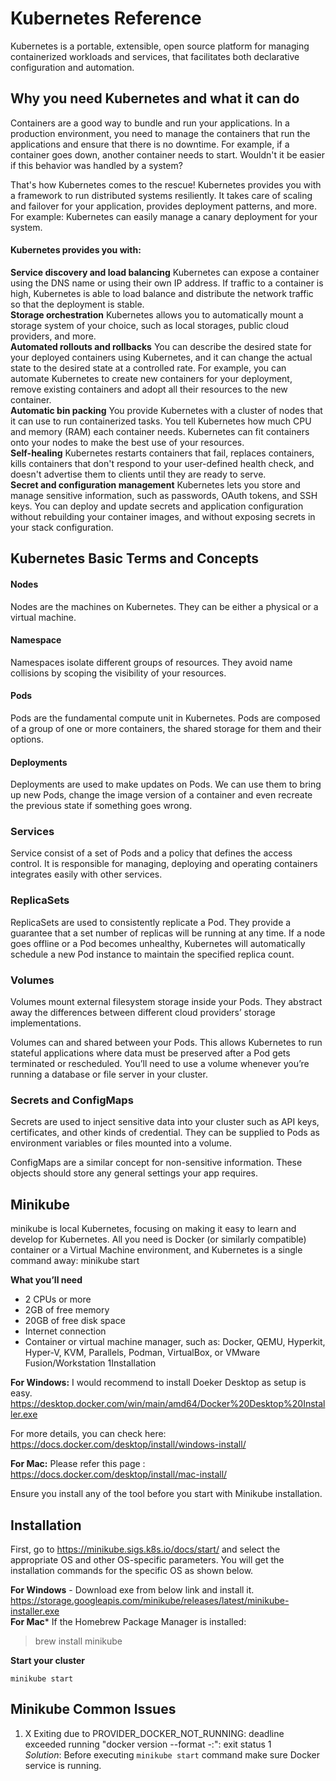# Kubernetes Reference
Kubernetes is a portable, extensible, open source platform for managing containerized workloads and services, that facilitates both declarative configuration and automation.

## Why you need Kubernetes and what it can do  
Containers are a good way to bundle and run your applications. In a production environment, you need to manage the containers that run the applications and ensure that there is no downtime. For example, if a container goes down, another container needs to start. Wouldn't it be easier if this behavior was handled by a system?

That's how Kubernetes comes to the rescue! Kubernetes provides you with a framework to run distributed systems resiliently. It takes care of scaling and failover for your application, provides deployment patterns, and more. For example: Kubernetes can easily manage a canary deployment for your system.

#### Kubernetes provides you with:

**Service discovery and load balancing** Kubernetes can expose a container using the DNS name or using their own IP address. If traffic to a container is high, Kubernetes is able to load balance and distribute the network traffic so that the deployment is stable.  
**Storage orchestration** Kubernetes allows you to automatically mount a storage system of your choice, such as local storages, public cloud providers, and more.  
**Automated rollouts and rollbacks** You can describe the desired state for your deployed containers using Kubernetes, and it can change the actual state to the desired state at a controlled rate. For example, you can automate Kubernetes to create new containers for your deployment, remove existing containers and adopt all their resources to the new container.  
**Automatic bin packing** You provide Kubernetes with a cluster of nodes that it can use to run containerized tasks. You tell Kubernetes how much CPU and memory (RAM) each container needs. Kubernetes can fit containers onto your nodes to make the best use of your resources.   
**Self-healing** Kubernetes restarts containers that fail, replaces containers, kills containers that don't respond to your user-defined health check, and doesn't advertise them to clients until they are ready to serve.   
**Secret and configuration management** Kubernetes lets you store and manage sensitive information, such as passwords, OAuth tokens, and SSH keys. You can deploy and update secrets and application configuration without rebuilding your container images, and without exposing secrets in your stack configuration.

## Kubernetes Basic Terms and Concepts
#### Nodes
Nodes are the machines on Kubernetes. They can be either a physical or a virtual machine.
#### Namespace
Namespaces isolate different groups of resources. They avoid name collisions by scoping the visibility of your resources.
#### Pods
Pods are the fundamental compute unit in Kubernetes. Pods are composed of a group of one or more containers, the shared storage for them and their options.
#### Deployments
Deployments are used to make updates on Pods. We can use them to bring up new Pods, change the image version of a container and even recreate the previous state if something goes wrong.
### Services
Service consist of a set of Pods and a policy that defines the access control. It is responsible for managing, deploying and operating containers integrates easily with other services.
### ReplicaSets
ReplicaSets are used to consistently replicate a Pod. They provide a guarantee that a set number of replicas will be running at any time. If a node goes offline or a Pod becomes unhealthy, Kubernetes will automatically schedule a new Pod instance to maintain the specified replica count.

### Volumes
Volumes mount external filesystem storage inside your Pods. They abstract away the differences between different cloud providers’ storage implementations.

Volumes can and shared between your Pods. This allows Kubernetes to run stateful applications where data must be preserved after a Pod gets terminated or rescheduled. You’ll need to use a volume whenever you’re running a database or file server in your cluster.

### Secrets and ConfigMaps
Secrets are used to inject sensitive data into your cluster such as API keys, certificates, and other kinds of credential. They can be supplied to Pods as environment variables or files mounted into a volume.

ConfigMaps are a similar concept for non-sensitive information. These objects should store any general settings your app requires.

## Minikube 
minikube is local Kubernetes, focusing on making it easy to learn and develop for Kubernetes. All you need is Docker (or similarly compatible) container or a Virtual Machine environment, and Kubernetes is a single command away: minikube start

**What you’ll need**
- 2 CPUs or more  
- 2GB of free memory  
- 20GB of free disk space  
- Internet connection  
- Container or virtual machine manager, such as: Docker, QEMU, Hyperkit, Hyper-V, KVM, Parallels, Podman, VirtualBox, or VMware Fusion/Workstation
1Installation
     
 **For Windows:**
 I would recommend to install Doeker Desktop as setup is easy. 
 https://desktop.docker.com/win/main/amd64/Docker%20Desktop%20Installer.exe
 
 For more details, you can check here: https://docs.docker.com/desktop/install/windows-install/
  
 **For Mac:**
 Please refer this page : https://docs.docker.com/desktop/install/mac-install/
 
  Ensure you install any of the tool before you start with Minikube installation.

## Installation

First, go to https://minikube.sigs.k8s.io/docs/start/ and select the appropriate OS and other OS-specific parameters. You will get the installation commands for the specific OS as shown below.

**For Windows**  - Download exe from below link and install it.  
https://storage.googleapis.com/minikube/releases/latest/minikube-installer.exe   
**For Mac***   If the Homebrew Package Manager is installed:  
>brew install minikube  



**Start your cluster**
```
minikube start
```

## Minikube Common Issues
1. X Exiting due to PROVIDER_DOCKER_NOT_RUNNING: deadline exceeded running "docker version --format -:": exit status 1  
*Solution*: Before executing `minikube start` command make sure Docker service is running.  
